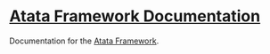 # [Atata Framework Documentation](https://atata-framework.github.io/)

Documentation for the [Atata Framework](https://github.com/atata-framework/atata).